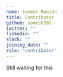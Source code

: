 ```yaml
---
name: Somesh Ranjan
title: Contributor
github: somesh202
twitter: ""
linkedin: ""
slack: ""
joining_date: ""
role: "contributor"
---
```


Still waiting for this
